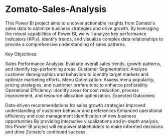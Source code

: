 # Zomato-Sales-Analysis

This Power BI project aims to uncover actionable insights from Zomato's sales data to optimize business strategies and drive growth. By leveraging the robust capabilities of Power BI, we will analyze key performance indicators (KPIs), identify trends, and visualize complex data relationships to provide a comprehensive understanding of sales patterns.

Key Objectives:

Sales Performance Analysis: Evaluate overall sales trends, growth patterns, and identify top-performing areas.
Customer Segmentation: Analyze customer demographics and behaviors to identify target markets and optimize marketing efforts.
Menu Optimization: Assess menu popularity, pricing strategies, and customer preferences to enhance profitability.
Operational Efficiency: Identify areas for cost reduction, process improvement, and resource allocation optimization.
Expected Outcomes:

Data-driven recommendations for sales growth strategies
Improved understanding of customer behavior and preferences
Enhanced operational efficiency and cost management
Identification of new business opportunities
By providing interactive visualizations and in-depth analysis, this Power BI project will empower stakeholders to make informed decisions and drive Zomato's continued success.
